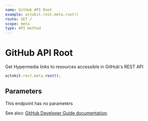 ```yaml
---
name: GitHub API Root
example: octokit.rest.meta.root()
route: GET /
scope: meta
type: API method
---
```


# GitHub API Root

Get Hypermedia links to resources accessible in GitHub's REST API

```js
octokit.rest.meta.root();
```

## Parameters

This endpoint has no parameters

See also: [GitHub Developer Guide documentation](https://docs.github.com/rest/meta/meta#github-api-root).
